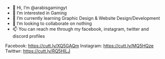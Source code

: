 - 👋 Hi, I’m @arabisgamingyt
- 👀 I’m interested in Gaming
- 🌱 I’m currently learning Graphic Design & Website Design/Development
- 💞️ I’m looking to collaborate on nothing
- 📫 You can reach me through my facebook, instagram, twitter and discord profiles

Facebook: https://cutt.ly/XQ5GAQm
Instagram: https://cutt.ly/MQ5HQze
Twittwr: https://cutt.ly/RQ5HILJ

<!---
arabisgamingyt/arabisgamingyt is a ✨ special ✨ repository because its `README.md` (this file) appears on your GitHub profile.
You can click the Preview link to take a look at your changes.
--->
